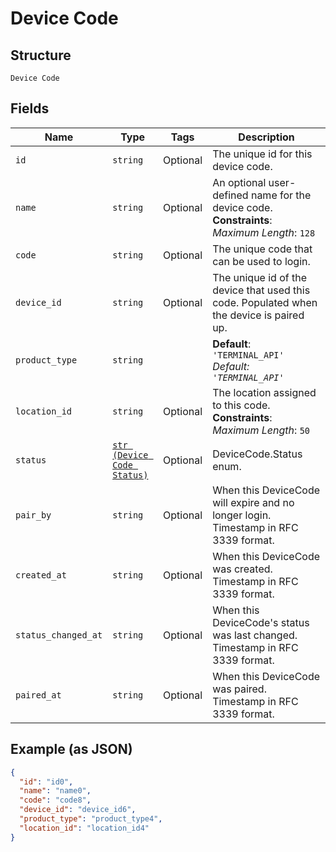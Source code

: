 
# Device Code

## Structure

`Device Code`

## Fields

| Name | Type | Tags | Description |
|  --- | --- | --- | --- |
| `id` | `string` | Optional | The unique id for this device code. |
| `name` | `string` | Optional | An optional user-defined name for the device code.<br>**Constraints**: *Maximum Length*: `128` |
| `code` | `string` | Optional | The unique code that can be used to login. |
| `device_id` | `string` | Optional | The unique id of the device that used this code. Populated when the device is paired up. |
| `product_type` | `string` |  | **Default**: `'TERMINAL_API'`<br>*Default: `'TERMINAL_API'`* |
| `location_id` | `string` | Optional | The location assigned to this code.<br>**Constraints**: *Maximum Length*: `50` |
| `status` | [`str (Device Code Status)`](/doc/models/device-code-status.md) | Optional | DeviceCode.Status enum. |
| `pair_by` | `string` | Optional | When this DeviceCode will expire and no longer login. Timestamp in RFC 3339 format. |
| `created_at` | `string` | Optional | When this DeviceCode was created. Timestamp in RFC 3339 format. |
| `status_changed_at` | `string` | Optional | When this DeviceCode's status was last changed. Timestamp in RFC 3339 format. |
| `paired_at` | `string` | Optional | When this DeviceCode was paired. Timestamp in RFC 3339 format. |

## Example (as JSON)

```json
{
  "id": "id0",
  "name": "name0",
  "code": "code8",
  "device_id": "device_id6",
  "product_type": "product_type4",
  "location_id": "location_id4"
}
```

